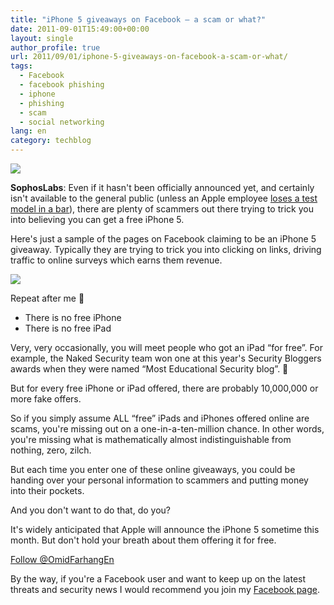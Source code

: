 ```yaml
---
title: "iPhone 5 giveaways on Facebook – a scam or what?"
date: 2011-09-01T15:49:00+00:00
layout: single
author_profile: true
url: 2011/09/01/iphone-5-giveaways-on-facebook-a-scam-or-what/
tags:
  - Facebook
  - facebook phishing
  - iphone
  - phishing
  - scam
  - social networking
lang: en
category: techblog
---
```

[![](http://4.bp.blogspot.com/-7TxybyMwwbs/Tl-h05g4gQI/AAAAAAAAEA8/EgIYiOF1mMA/s1600/iphone-5-170.jpg)](http://4.bp.blogspot.com/-7TxybyMwwbs/Tl-h05g4gQI/AAAAAAAAEA8/EgIYiOF1mMA/s1600/iphone-5-170.jpg)

**SophosLabs**: Even if it hasn't been officially announced yet, and certainly isn't available to the general public (unless an Apple employee [loses a test model in a bar](http://www.guardian.co.uk/technology/2011/sep/01/apple-staffer-loses-iphone)), there are plenty of scammers out there trying to trick you into believing you can get a free iPhone 5.

Here's just a sample of the pages on Facebook claiming to be an iPhone 5 giveaway. Typically they are trying to trick you into clicking on links, driving traffic to online surveys which earns them revenue.

[![](http://2.bp.blogspot.com/-j75mLIWv_3E/Tl-iCmoHzII/AAAAAAAAEBA/kQZ5Jsp2B0s/s1600/iphone-5-giveaway.jpg)](http://2.bp.blogspot.com/-j75mLIWv_3E/Tl-iCmoHzII/AAAAAAAAEBA/kQZ5Jsp2B0s/s1600/iphone-5-giveaway.jpg)

  
Repeat after me 🙂

*   There is no free iPhone 
*   There is no free iPad 

Very, very occasionally, you will meet people who got an iPad “for free”. For example, the Naked Security team won one at this year's Security Bloggers awards when they were named “Most Educational Security blog”. 🙂

But for every free iPhone or iPad offered, there are probably 10,000,000 or more fake offers.

So if you simply assume ALL “free” iPads and iPhones offered online are scams, you're missing out on a one-in-a-ten-million chance. In other words, you're missing what is mathematically almost indistinguishable from nothing, zero, zilch.

But each time you enter one of these online giveaways, you could be handing over your personal information to scammers and putting money into their pockets.

And you don't want to do that, do you?

It's widely anticipated that Apple will announce the iPhone 5 sometime this month. But don't hold your breath about them offering it for free.

[Follow @OmidFarhangEn](https://twitter.com/OmidFarhangEn)

By the way, if you're a Facebook user and want to keep up on the latest threats and security news I would recommend you join my [Facebook page](https://www.facebook.com/omidsnetwork).